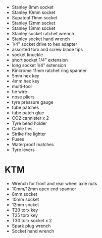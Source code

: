* Stanley 8mm socket
* Stanley 10mm socket
* Supatool 11mm socket
* Stanley 12mm socket
* Stanley 13mm socket
* Stanley socket ratchet wrench
* Stanley socket hand wrench
* 1/4" socket drive to hex adapter
* assorted torx and screw blade tips
* socket knuckle
* short socket 1/4" extension
* long socket 1/4" extension
* Kincrome 11mm ratchet ring spanner
* 5mm hex key
* 4mm hex key
* multi-tool
* tie wire
* nose pliers
* tyre pressure gauge
* tube patches
* tube patch glue
* CO2 cannister x 2
* Tyre bead holder
* Cable ties
* Strike fire lighter
* Fuses
* Waterproof matches
* Tyre levers

# KTM

* Wrench for front and rear wheel axle nuts
* 10mm/12mm open end spanner
* 8mm socket
* 10mm socket
* 12mm socket
* T20 torx key
* T25 torx key
* T30 torx socket x 2
* Spark plug wrench
* Socket hand wrench

